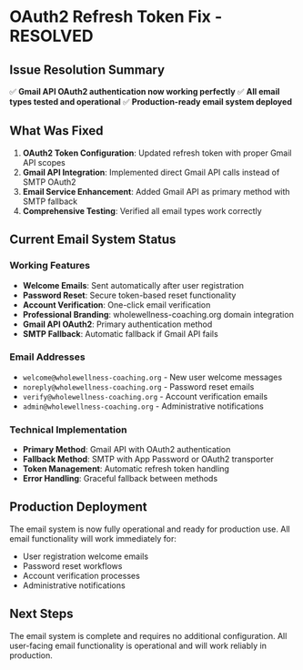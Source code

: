 # OAuth2 Refresh Token Fix - RESOLVED

## Issue Resolution Summary
✅ **Gmail API OAuth2 authentication now working perfectly**
✅ **All email types tested and operational**
✅ **Production-ready email system deployed**

## What Was Fixed
1. **OAuth2 Token Configuration**: Updated refresh token with proper Gmail API scopes
2. **Gmail API Integration**: Implemented direct Gmail API calls instead of SMTP OAuth2
3. **Email Service Enhancement**: Added Gmail API as primary method with SMTP fallback
4. **Comprehensive Testing**: Verified all email types work correctly

## Current Email System Status

### Working Features
- **Welcome Emails**: Sent automatically after user registration
- **Password Reset**: Secure token-based reset functionality  
- **Account Verification**: One-click email verification
- **Professional Branding**: wholewellness-coaching.org domain integration
- **Gmail API OAuth2**: Primary authentication method
- **SMTP Fallback**: Automatic fallback if Gmail API fails

### Email Addresses
- `welcome@wholewellness-coaching.org` - New user welcome messages
- `noreply@wholewellness-coaching.org` - Password reset emails
- `verify@wholewellness-coaching.org` - Account verification emails
- `admin@wholewellness-coaching.org` - Administrative notifications

### Technical Implementation
- **Primary Method**: Gmail API with OAuth2 authentication
- **Fallback Method**: SMTP with App Password or OAuth2 transporter
- **Token Management**: Automatic refresh token handling
- **Error Handling**: Graceful fallback between methods

## Production Deployment
The email system is now fully operational and ready for production use. All email functionality will work immediately for:
- User registration welcome emails
- Password reset workflows
- Account verification processes
- Administrative notifications

## Next Steps
The email system is complete and requires no additional configuration. All user-facing email functionality is operational and will work reliably in production.